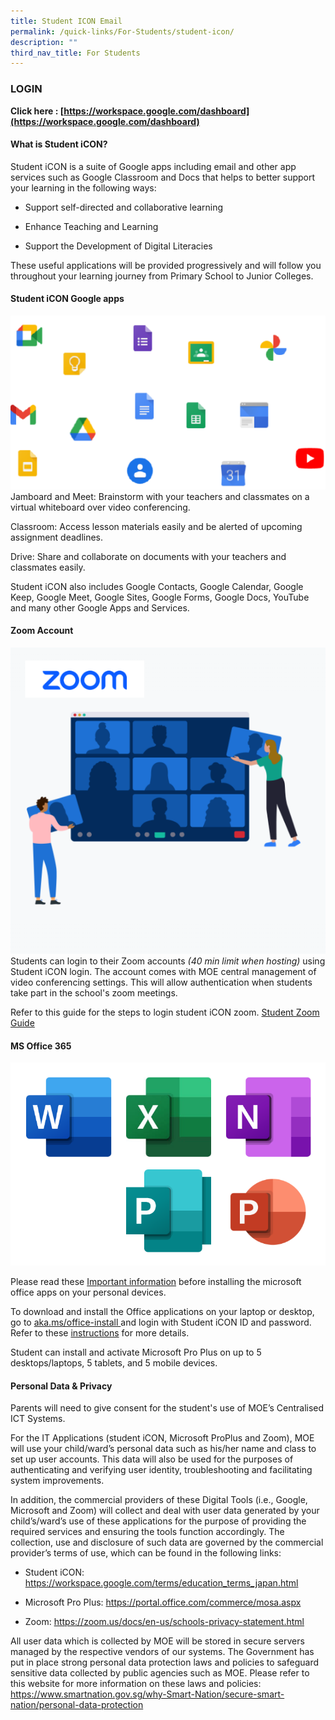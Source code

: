```yaml
---
title: Student ICON Email
permalink: /quick-links/For-Students/student-icon/
description: ""
third_nav_title: For Students
---
```

### LOGIN

**Click here : [https://workspace.google.com/dashboard](https://workspace.google.com/dashboard)**

#### What is Student iCON?

Student iCON is a suite of Google apps including email and other app services such as Google Classroom and Docs that helps to better support your learning in the following ways:

* Support self-directed and collaborative learning
* Enhance Teaching and Learning

* Support the Development of Digital Literacies

These useful applications will be provided progressively and will follow you throughout your learning journey from Primary School to Junior Colleges.

#### Student iCON Google apps

![](/images/Student%20Portals/Student%20Icon/google-apps.png)
Jamboard and Meet: Brainstorm with your teachers and  classmates on a virtual whiteboard over video conferencing.

Classroom: Access lesson materials easily and be alerted of upcoming assignment deadlines.

Drive: Share and collaborate on documents with your teachers and classmates easily.

Student iCON also includes Google Contacts, Google Calendar, Google Keep, Google Meet, Google Sites, Google Forms, Google Docs, YouTube and many other Google Apps and Services.


#### Zoom Account

![](/images/Student%20Portals/Student%20Icon/zoom2.png)
Students can login to their Zoom accounts *(40 min limit when hosting)* using Student iCON login. The account comes with MOE central management of video conferencing settings. This will allow authentication when students take part in the school's zoom meetings.

Refer to this guide for the steps to login student iCON zoom. [Student Zoom Guide](/files/PDF/zoom-guide.pdf)


#### MS Office 365

![](/images/Student%20Portals/Student%20Icon/ms-office.png)

Please read these [Important information](/files/PDF/office365info.pdf) before installing the microsoft office apps on your personal devices.

To download and install the Office applications on your laptop or desktop, go to [aka.ms/office-install ](http://www.google.com/url?q=http%3A%2F%2Faka.ms%2Foffice-install&sa=D&sntz=1&usg=AOvVaw2GWyQg7WPqfmpWiaJI4vPG) and login with Student iCON ID and password. Refer to these [instructions](https://www.google.com/url?q=https%3A%2F%2Fsupport.microsoft.com%2Fen-us%2Foffice%2Fdownload-and-install-or-reinstall-microsoft-365-or-office-2019-on-a-pc-or-mac-4414eaaf-0478-48be-9c42-23adc4716658&sa=D&sntz=1&usg=AOvVaw2scEj5ta5uBzWnrd3YxskQ) for more details.

Student can install and activate Microsoft Pro Plus on up to 5 desktops/laptops, 5 tablets, and 5 mobile devices.

#### Personal Data & Privacy 

Parents will need to give consent for the student's use of MOE’s Centralised ICT Systems.

For the IT Applications (student iCON, Microsoft ProPlus and Zoom), MOE will use your child/ward’s personal data such as his/her name and class to set up user accounts. This data will also be used for the purposes of authenticating and verifying user identity, troubleshooting and facilitating system improvements.

In addition, the commercial providers of these Digital Tools (i.e., Google, Microsoft and Zoom) will collect and deal with user data generated by your child’s/ward’s use of these applications for the purpose of providing the required services and ensuring the tools function accordingly. The collection, use and disclosure of such data are governed by the commercial provider’s terms of use, which can be found in the following links:

* Student iCON: https://workspace.google.com/terms/education_terms_japan.html

* Microsoft Pro Plus: https://portal.office.com/commerce/mosa.aspx 

* Zoom: https://zoom.us/docs/en-us/schools-privacy-statement.html

All user data which is collected by MOE will be stored in secure servers managed by the respective vendors of our systems. The Government has put in place strong personal data protection laws and policies to safeguard sensitive data collected by public agencies such as MOE. Please refer to this website for more information on these laws and policies: https://www.smartnation.gov.sg/why-Smart-Nation/secure-smart-nation/personal-data-protection